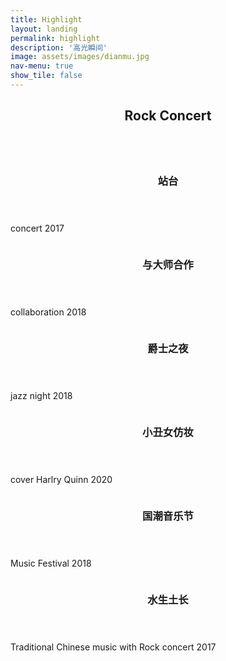 ```yaml
---
title: Highlight
layout: landing
permalink: highlight
description: '高光瞬间'
image: assets/images/dianmu.jpg
nav-menu: true
show_tile: false
---
```


<!-- Main -->
<div id="main">

<!-- One -->
<section id="one">
 <div class="inner">
  <header class="major">
   <h2>Rock Concert</h2>
  </header>
  <p></p>
 </div>
</section>

<!-- Two -->
<section id="two" class="spotlights">
 <section>
  <a href="generic.html" class="image">
   <img src="{% link assets/images/zhan.jpeg %}" alt="" data-position="center center" />
  </a>
  <div class="content">
   <div class="inner">
    <header class="major">
     <h3>站台</h3>
    </header>
    <p>concert 2017</p>
    <ul class="actions">
     <!-- <li><a href="generic.html" class="button">Learn more</a></li> -->
    </ul>
   </div>
  </div>
 </section>
 <section>
  <a href="generic.html" class="image">
   <img src="{% link assets/images/ji.jpg %}" alt="" data-position="top center" />
  </a>
  <div class="content">
   <div class="inner">
    <header class="major">
     <h3>与大师合作</h3>
    </header>
    <p>collaboration 2018</p>
    <ul class="actions">
     <!-- <li><a href="generic.html" class="button">Learn more</a></li> -->
    </ul>
   </div>
  </div>
 </section>
 <section>
  <a href="generic.html" class="image">
   <img src="{% link assets/images/jazz.jpeg %}" alt="" data-position="25% 25%" />
  </a>
  <div class="content">
   <div class="inner">
    <header class="major">
     <h3>爵士之夜</h3>
    </header>
    <p>jazz night 2018</p>
    <ul class="actions">
     <!-- <li><a href="generic.html" class="button">Learn more</a></li> -->
    </ul>
   </div>
  </div>
 </section>
 <section>
  <a href="generic.html" class="image">
   <img src="{% link assets/images/makeup.jpeg %}" alt="" data-position="center center" />
  </a>
  <div class="content">
   <div class="inner">
    <header class="major">
     <h3>小丑女仿妆</h3>
    </header>
    <p>cover Harlry Quinn 2020</p>
    <ul class="actions">
     <!-- <li><a href="generic.html" class="button">Learn more</a></li> -->
    </ul>
   </div>
  </div>
 </section>
 <section>
  <a href="generic.html" class="image">
   <img src="{% link assets/images/guo.jpg %}" alt="" data-position="center center" />
  </a>
  <div class="content">
   <div class="inner">
    <header class="major">
     <h3>国潮音乐节</h3>
    </header>
    <p>Music Festival 2018</p>
    <ul class="actions">
     <!-- <li><a href="generic.html" class="button">Learn more</a></li> -->
    </ul>
   </div>
  </div>
 </section>
 <section>
  <a href="generic.html" class="image">
   <img src="{% link assets/images/333.jpeg %}" alt="" data-position="center center" />
  </a>
  <div class="content">
   <div class="inner">
    <header class="major">
     <h3>水生土长</h3>
    </header>
    <p>Traditional Chinese music with Rock concert 2017</p>
    <ul class="actions">
     <!-- <li><a href="generic.html" class="button">Learn more</a></li> -->
    </ul>
   </div>
  </div>
 </section>
</section>

<!-- Three -->
<!-- <section id="three">
 <div class="inner">
  <header class="major">
   <h2>Massa libero</h2>
  </header>
  <p>Nullam et orci eu lorem consequat tincidunt vivamus et sagittis libero. Mauris aliquet magna magna sed nunc rhoncus pharetra. Pellentesque condimentum sem. In efficitur ligula tate urna. Maecenas laoreet massa vel lacinia pellentesque lorem ipsum dolor. Nullam et orci eu lorem consequat tincidunt. Vivamus et sagittis libero. Mauris aliquet magna magna sed nunc rhoncus amet pharetra et feugiat tempus.</p>
  <ul class="actions">
   <li><a href="generic.html" class="button next">Get Started</a></li>
  </ul>
 </div>
</section> -->

</div>